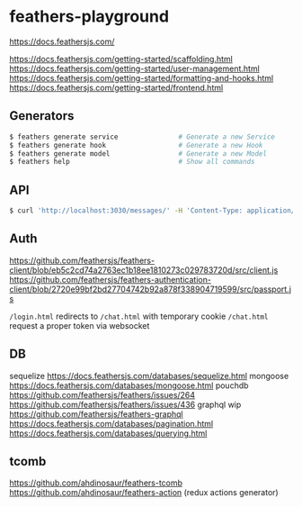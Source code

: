 # feathers-playground

https://docs.feathersjs.com/

https://docs.feathersjs.com/getting-started/scaffolding.html
https://docs.feathersjs.com/getting-started/user-management.html
https://docs.feathersjs.com/getting-started/formatting-and-hooks.html
https://docs.feathersjs.com/getting-started/frontend.html

## Generators

```sh
$ feathers generate service               # Generate a new Service
$ feathers generate hook                  # Generate a new Hook
$ feathers generate model                 # Generate a new Model
$ feathers help                           # Show all commands
```

## API

```sh
$ curl 'http://localhost:3030/messages/' -H 'Content-Type: application/json' --data-binary '{ "text": "Hello Feathers!" }'
```

## Auth
https://github.com/feathersjs/feathers-client/blob/eb5c2cd74a2763ec1b18ee1810273c029783720d/src/client.js
https://github.com/feathersjs/feathers-authentication-client/blob/2720e99bf2bd27704742b92a878f338904719599/src/passport.js

`/login.html` redirects to `/chat.html` with temporary cookie
`/chat.html` request a proper token via websocket

## DB
sequelize https://docs.feathersjs.com/databases/sequelize.html
mongoose https://docs.feathersjs.com/databases/mongoose.html
pouchdb https://github.com/feathersjs/feathers/issues/264 https://github.com/feathersjs/feathers/issues/436
graphql wip https://github.com/feathersjs/feathers-graphql
https://docs.feathersjs.com/databases/pagination.html
https://docs.feathersjs.com/databases/querying.html

## tcomb
https://github.com/ahdinosaur/feathers-tcomb
https://github.com/ahdinosaur/feathers-action (redux actions generator)
